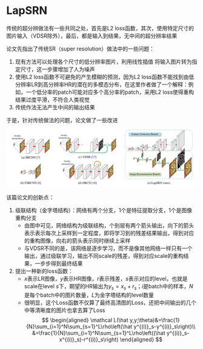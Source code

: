 # LapSRN

传统的超分辨做法有一些共同之处，首先是L2 loss函数，其次，使用特定尺寸的图片输入（VDSR除外），最后，都是输入到结果，无中间的超分辨率结果

论文先指出了传统SR（super resolution）做法中的一些问题：

1. 现有方法可以处理各个尺寸的低分辨率图片，利用线性插值 将输入图片转为指定尺寸，这一步骤增加了人为噪声
2. 使用L2 loss函数不可避免的产生模糊的预测，因为L2 loss函数不能找到由低分辨率LR到高分辨率HR的潜在的多模态分布，在这里作者做了一个解释：例如，一个低分率的patch可能对应多个高分率的patch，采用L2 loss使得重构结果过度平滑，不符合人类视觉
3. 传统作法无法产生中间的输出结果

于是，针对传统做法的问题，论文做了一些改进

![](i/LapSRN.png)

该篇论文的创新点：

1. 级联结构（金字塔结构）：网络有两个分支，1个是特征提取分支，1个是图像重构分支
   * 由图中可见，网络结构为级联结构，个别层有两个箭头输出，向下的箭头表示表示每次上采样到一定程度，即将学习到的残差结果输出，得到对应的重构图像，向右的箭头表示同时继续上采样
   * 与VDSR不同的是，该网络是逐步学习，而不是像其他网络一样只有一个输出，通过级联学习，输出不同scale的残差，得到对应scale的重构结果，一步步得到最终结果
2. 提出一种新的loss函数：
   * $x$表示LR图像，$y$表示HR图像，$r$表示残差，$s$表示对应的level，也就是scale在level $s$下，期望的HR输出为$y_s=x_s+r_s$；$i$是batch中的样本，$N$是每个batch中的图片数量，$L$为金字塔结构的level数量
   * 很明显，这个Loss函数不仅算了最终高清图的Loss，还把中间输出的几个中等清晰度的图片也拿去算了Loss
$$
\begin{aligned}
\mathcal L(\hat y,y;\theta)&=\frac{1}{N}\sum_{i=1}^N\sum_{s=1}^L\rho\left(\hat y^{(i)}_s-y^{(i)}_s\right)\\
&=\frac{1}{N}\sum_{i=1}^N\sum_{s=1}^L\rho\left((\hat y^{(i)}_s-x^{(i)}_s)-r^{(i)}_s\right)
\end{aligned}
$$